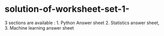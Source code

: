 # solution-of-worksheet-set-1-
3 sections are available : 1. Python Answer sheet 2. Statistics answer sheet, 3. Machine learning answer sheet 
